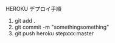 HEROKU デプロイ手順
  1. git add .
  2. git commit -m "somethingsomething"
  3. git push heroku stepxxx:master
  


<!-- 1. User model
    1. column: name, type: string
    2. column: division, type: string
    3. column: email, type: string

2. Task model
    1. column: title, type: string
    2. column: content, type: text
    3. column: deadline, type: date
    4. column: priority, type: string
    5. column: status, type:string

3. Label model
    1. column: color, type: string -->
